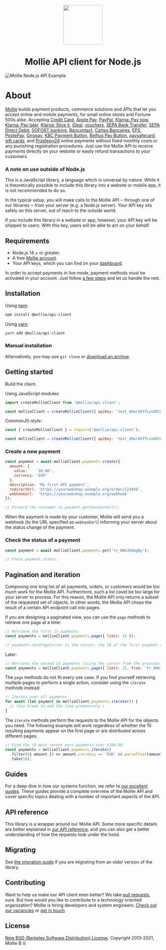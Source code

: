 <p align="center">
  <img src="https://github.com/user-attachments/assets/a98b62f7-f0f1-44ac-8ade-3a83cfecf264" width="128" height="128"/>
</p>
<h1 align="center">Mollie API client for Node.js</h1>

![Mollie Node.js API Example](https://github.com/user-attachments/assets/0c1c454f-c944-4042-863c-f0a556bdb87f)

# About

[Mollie](https://www.mollie.com/) builds payment products, commerce solutions and APIs that let you accept online and mobile payments, for small online stores and Fortune 500s alike. Accepting [Credit Card][credit-card], [Apple Pay][apple-pay], [PayPal][paypal], [Klarna: Pay now][klarna-pay-now], [Klarna: Pay later][klarna-pay-later], [Klarna: Slice it][klarna-slice-it], [iDeal][ideal], [vouchers][meal-eco-gift-vouchers], [SEPA Bank Transfer][bank-transfer], [SEPA Direct Debit][direct-debit], [SOFORT banking][sofort], [Bancontact][bancontact], [Cartes Bancaires][cartes-bancaires], [EPS][eps], [PostePay][postepay], [Giropay][giropay], [KBC Payment Button][kbc-cbc], [Belfius Pay Button][belfius], [paysafecard][paysafecard], [gift cards][gift-cards], and [Przelewy24][przelewy24] online payments without fixed monthly costs or any punishing registration procedures. Just use the Mollie API to receive payments directly on your website or easily refund transactions to your customers.

### A note on use outside of Node.js

This is a JavaScript library, a language which is universal by nature. While it is theoretically possible to include this library into a website or mobile app, it is not recommended to do so.

In the typical setup, you will make calls to the Mollie API ‒ through one of our libraries ‒ from your server (e.g. a Node.js server). Your API key sits safely on this server, out of reach to the outside world.

If you include this library in a website or app, however, your API key will be shipped to users. With this key, users will be able to act on your behalf.

## Requirements

- Node.js 14.× or greater.
- A free [Mollie account](https://www.mollie.com/dashboard/signup).
- Your API keys, which you can find on your [dashboard](https://www.mollie.com/dashboard/developers/api-keys).

In order to accept payments in live mode, payment methods must be activated in your account. Just follow [a few steps](https://www.mollie.com/dashboard/onboarding) and let us handle the rest.

## Installation

Using [npm](https://npmjs.org/):

```sh
npm install @mollie/api-client
```

Using [yarn](https://yarnpkg.com/):

```sh
yarn add @mollie/api-client
```

### Manual installation

Alternatively, you may use `git clone` or [download an archive](https://github.com/mollie/mollie-api-node/archive/master.zip).

## Getting started

Build the client.

Using JavaScript modules:

```javascript
import createMollieClient from '@mollie/api-client';

const mollieClient = createMollieClient({ apiKey: 'test_dHar4XY7LxsDOtmnkVtjNVWXLSlXsM' });
```

CommonJS-style:

```javascript
const { createMollieClient } = require('@mollie/api-client');

const mollieClient = createMollieClient({ apiKey: 'test_dHar4XY7LxsDOtmnkVtjNVWXLSlXsM' });
```

### Create a new payment

```javascript
const payment = await mollieClient.payments.create({
  amount: {
    value:    '10.00',
    currency: 'EUR'
  },
  description: 'My first API payment',
  redirectUrl: 'https://yourwebshop.example.org/order/123456',
  webhookUrl:  'https://yourwebshop.example.org/webhook'
});

// Forward the customer to payment.getCheckoutUrl().
```

When the payment is made by your customer, Mollie will send you a webhook (to the URL specified as `webhookUrl`) informing your server about the status change of the payment.

### Check the status of a payment

```javascript
const payment = await mollieClient.payments.get('tr_8WhJKGmgBy');

// Check payment.status.
```

## Pagination and iteration

Composing one long list of all payments, orders, or customers would be too much work for the Mollie API. Furthermore, such a list could be too large for your server to process. For this reason, the Mollie API only returns a subset of the requested set of objects. In other words, the Mollie API chops the result of a certain API endpoint call into pages.

If you are designing a paginated view, you can use the `page` methods to retrieve one page at a time:

```javascript
// Retrieve the first 15 payments.
const payments = mollieClient.payments.page({ limit: 15 });

// payments.nextPageCursor is the cursor: the ID of the first payment on the next page.
```

Later:

```javascript
// Retrieve the second 15 payments (using the cursor from the previous page).
const payments = mollieClient.payments.page({ limit: 15, from: 'tr_8WhJKGmgBy' });
```

The `page` methods do not fit every use case. If you find yourself retrieving multiple pages to perform a single action, consider using the `iterate` methods instead:

```javascript
// Iterate over all payments.
for await (let payment in mollieClient.payments.iterate()) {
  // (Use break to end the loop prematurely.)
}
```

The `iterate` methods perform the requests to the Mollie API for the objects you need. The following example will work regardless of whether the 10 resulting payments appear on the first page or are distributed across different pages:

```javascript
// Find the 10 most recent euro payments over €100.00.
const payments = mollieClient.payments.iterate()
  .filter(({ amount }) => amount.currency == 'EUR' && parseFloat(amount.value) > 100)
  .take(10);
```

## Guides

For a deep dive in how our systems function, we refer to [our excellent guides](https://docs.mollie.com/). These guides provide a complete overview of the Mollie API and cover specific topics dealing with a number of important aspects of the API.

## API reference

This library is a wrapper around our Mollie API. Some more specific details are better explained in [our API reference](https://docs.mollie.com/reference/), and you can also get a better understanding of how the requests look under the hood.

## Migrating

See [the migration guide](MIGRATION.md) if you are migrating from an older version of the library.

## Contributing

Want to help us make our API client even better? We take [pull requests](https://github.com/mollie/mollie-api-node/pulls), sure. But how would you like to contribute to a technology oriented organization? Mollie is hiring developers and system engineers. [Check out our vacancies](https://jobs.mollie.com/) or [get in touch](mailto:personeel@mollie.com).

## License

[New BSD (Berkeley Software Distribution) License](https://opensource.org/licenses/BSD-3-Clause). Copyright 2013-2021, Mollie B.V.

[credit-card]: https://www.mollie.com/payments/credit-card
[apple-pay]: https://www.mollie.com/payments/apple-pay
[paypal]: https://www.mollie.com/payments/paypal
[klarna-pay-now]: https://www.mollie.com/payments/klarna-pay-now
[klarna-pay-later]: https://www.mollie.com/payments/klarna-pay-later
[klarna-slice-it]: https://www.mollie.com/payments/klarna-slice-it
[ideal]: https://www.mollie.com/payments/ideal
[meal-eco-gift-vouchers]: https://www.mollie.com/payments/meal-eco-gift-vouchers
[bank-transfer]: https://www.mollie.com/payments/bank-transfer
[direct-debit]: https://www.mollie.com/payments/direct-debit
[sofort]: https://www.mollie.com/payments/sofort
[bancontact]: https://www.mollie.com/payments/bancontact
[cartes-bancaires]: https://www.mollie.com/payments/cartes-bancaires
[eps]: https://www.mollie.com/payments/eps
[postepay]: https://www.mollie.com/payments/postepay
[giropay]: https://www.mollie.com/payments/giropay
[kbc-cbc]: https://www.mollie.com/payments/kbc-cbc
[belfius]: https://www.mollie.com/payments/belfius
[paysafecard]: https://www.mollie.com/payments/paysafecard
[gift-cards]: https://www.mollie.com/payments/gift-cards
[przelewy24]: https://www.mollie.com/payments/przelewy24

